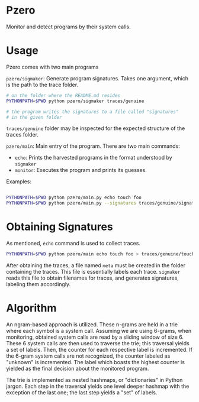 # Pzero

Monitor and detect programs by their system calls.

# Usage

Pzero comes with two main programs

`pzero/sigmaker`: Generate program signatures. Takes one argument,
which is the path to the trace folder. 

```bash
# on the folder where the README.md resides
PYTHONPATH=$PWD python pzero/sigmaker traces/genuine

# the program writes the signatures to a file called "signatures" 
# in the given folder
```

`traces/genuine` folder may be inspected for the expected structure
of the traces folder. 

`pzero/main`: Main entry of the program. There are two main commands:
    
* `echo`: Prints the harvested programs in the format understood
by `sigmaker`
* `monitor`: Executes the program and prints its guesses.

Examples:

```bash

PYTHONPATH=$PWD python pzero/main.py echo touch foo
PYTHONPATH=$PWD python pzero/main.py --signatures traces/genuine/signatures monitor touch foo

```

# Obtaining Signatures

As mentioned, `echo` command is used to collect traces.

```bash
PYTHONPATH=$PWD python pzero/main echo touch foo > traces/genuine/touch.trace
```

After obtaining the traces, a file named `meta` must be created in 
the folder containing the traces. This file is essentially labels
each trace. `sigmaker` reads this file to obtain filenames for
traces, and generates signatures, labeling them accordingly.

# Algorithm

An ngram-based approach is utilized. These n-grams are held in a trie
where each symbol is a system call. Assuming we are using 6-grams,
when monitoring, obtained system calls are read by a sliding window
of size 6. These 6 system calls are then used to traverse the trie; this
traversal yields a set of labels. Then, the counter for each respective
label is incremented. If the 6-gram system calls are not recognized, the counter labeled as
"unknown" is incremented. The label which boasts the highest counter is 
yielded as the final decision about the monitored program.

The trie is implemented as nested hashmaps, or "dictionaries" in Python
jargon. Each step in the traversal yields one level deeper hashmap
with the exception of the last one; the last step yields a "set" of
labels.

